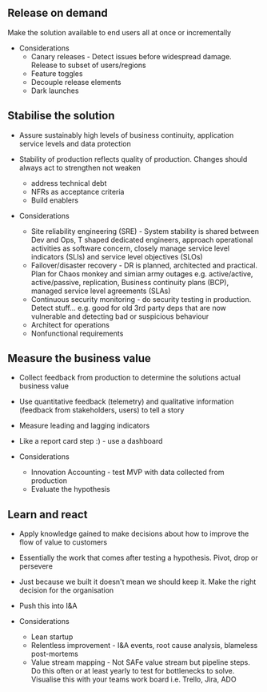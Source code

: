 ## Release on demand
Make the solution available to end users all at once or incrementally

* Considerations
  * Canary releases - Detect issues before widespread damage. Release to subset of users/regions
  * Feature toggles
  * Decouple release elements
  * Dark launches

## Stabilise the solution
* Assure sustainably high levels of business continuity, application service levels and data protection
* Stability of production reflects quality of production. Changes should always act to strengthen not weaken
  * address technical debt
  * NFRs as acceptance criteria
  * Build enablers

* Considerations
  * Site reliability engineering (SRE) - System stability is shared between Dev and Ops, T shaped dedicated engineers, 
  approach operational activities as software concern, closely manage service level indicators (SLIs) and service level 
  objectives (SLOs)
  * Failover/disaster recovery - DR is planned, architected and practical. Plan for Chaos monkey and simian army outages
  e.g. active/active, active/passive, replication, Business continuity plans (BCP), managed service level agreements (SLAs)
  * Continuous security monitoring - do security testing in production. Detect stuff... e.g. good for old 3rd party deps that 
  are now vulnerable and detecting bad or suspicious behaviour
  * Architect for operations
  * Nonfunctional requirements

## Measure the business value
* Collect feedback from production to determine the solutions actual business value
* Use quantitative feedback (telemetry) and qualitative information (feedback from stakeholders, users) to tell a story
* Measure leading and lagging indicators
* Like a report card step :) - use a dashboard

* Considerations
  * Innovation Accounting - test MVP with data collected from production
  * Evaluate the hypothesis

## Learn and react
* Apply knowledge gained to make decisions about how to improve the flow of value to customers
* Essentially the work that comes after testing a hypothesis. Pivot, drop or persevere
* Just because we built it doesn't mean we should keep it. Make the right decision for the organisation
* Push this into I&A

* Considerations
  * Lean startup
  * Relentless improvement - I&A events, root cause analysis, blameless post-mortems 
  * Value stream mapping - Not SAFe value stream but pipeline steps. Do this often or at least yearly to test for 
  bottlenecks to solve. Visualise this with your teams work board i.e. Trello, Jira, ADO 